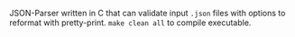 JSON-Parser written in C that can validate input ```.json``` files with options to reformat with pretty-print. 
``` make clean all ``` to compile executable.
